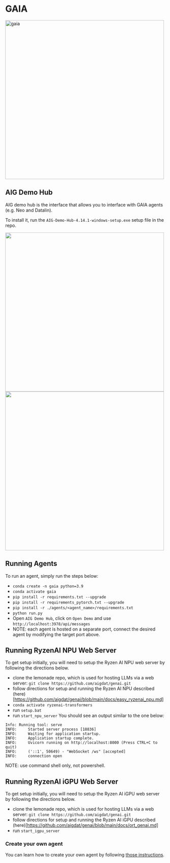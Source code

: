 # GAIA
<img src="https://github.com/aigdat/gaia/assets/4722733/0db60b9b-05d5-4732-a74e-f67bc9bdb61b" alt="gaia" width="500">

## AIG Demo Hub

AIG demo hub is the interface that allows you to interface with GAIA agents (e.g. Neo and Datalin).

To install it, run the `AIG-Demo-Hub-4.14.1-windows-setup.exe` setup file in the repo.

<img src="https://github.com/aigdat/gaia/raw/main/img/demo_hub_1.png"  width="500"/>

<img src="https://github.com/aigdat/gaia/raw/main/img/demo_hub_2.png"  width="500"/>

## Running Agents
To run an agent, simply run the steps below:
* `conda create -n gaia python=3.9`
* `conda activate gaia`
* `pip install -r requirements.txt --upgrade`
* `pip install -r requirements_pytorch.txt --upgrade`
* `pip install -r ./agents/<agent_name>/requirements.txt`
* `python run.py`
* Open `AIG Demo Hub`, click on `Open Demo` and use `http://localhost:3978/api/messages`
* NOTE: each agent is hosted on a separate port, connect the desired agent by modifying the target port above.

## Running RyzenAI NPU Web Server
To get setup initially, you will need to setup the Ryzen AI NPU web server by following the directions below.
* clone the lemonade repo, which is used for hosting LLMs via a web server: `git clone https://github.com/aigdat/genai.git`
* follow directions for setup and running the Ryzen AI NPU described (here)[https://github.com/aigdat/genai/blob/main/docs/easy_ryzenai_npu.md]
* `conda activate ryzenai-transformers`
* run `setup.bat`
* run `start_npu_server`
You should see an output similar to the one below:
```
Info: Running tool: serve
INFO:     Started server process [18836]
INFO:     Waiting for application startup.
INFO:     Application startup complete.
INFO:     Uvicorn running on http://localhost:8000 (Press CTRL+C to quit)
INFO:     ('::1', 50649) - "WebSocket /ws" [accepted]
INFO:     connection open
```
NOTE: use command shell only, not powershell.

## Running RyzenAI iGPU Web Server
To get setup initially, you will need to setup the Ryzen AI iGPU web server by following the directions below.
* clone the lemonade repo, which is used for hosting LLMs via a web server: `git clone https://github.com/aigdat/genai.git`
* follow directions for setup and running the Ryzen AI iGPU described (here)[https://github.com/aigdat/genai/blob/main/docs/ort_genai.md]
* run `start_igpu_server`

### Create your own agent
You can learn how to create your own agent by following [those instructions](https://learn.microsoft.com/en-us/azure/bot-service/bot-service-quickstart-create-bot).